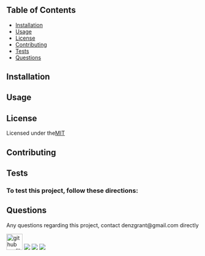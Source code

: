 
<h1></h1>
<p></p>
<h2>Table of Contents</h2>
<ul> 
 <li><a href="#Installation">Installation</a></li> 
 <li><a href="#Usage">Usage</a></li>   
 <li><a href="#License">License</a></li>   
 <li><a href="#Contributing">Contributing</a></li>   
 <li><a href="#Tests">Tests</a></li>   
 <li><a href="#Questions">Questions</a></li>                         
</ul>
<h2 id="Installation">Installation</h2>                         
<p></p>
<h2 id="Usage">Usage</h2>
<p></p> 
<h2 id="License">License</h2>
<p>Licensed under the<a href="./README.md">MIT</a></p>
<h2 id="Contributing">Contributing</h2>
<p></p>
<h2 id="Tests">Tests</h2>
<h3>To test this project, follow these directions:</h3>
<p></p>
<h2 id="Questions">Questions</h2>
<p style="strong">Any questions regarding this project, contact denzgrant@gmail.com directly</p> 
<img src="https://avatars.githubusercontent.com/u/58059554?" alt="git hub profile picture" height="42" width="42">
<img src="https://img.shields.io/badge/Node-12.16.3-brightgreen">
<img src="https://img.shields.io/badge/-JavaScript-brightgreen">
<img src="https://img.shields.io/github/followers/denzgrant?label=follow&style=social">                           
